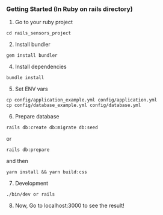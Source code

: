 
### Getting Started (In Ruby on rails directory)
1. Go to your ruby project
```
cd rails_sensors_project
```
2. Install bundler
```
gem install bundler
```
4. Install dependencies
```
bundle install
```
5. Set ENV vars
```
cp config/application_example.yml config/application.yml
cp config/database_example.yml config/database.yml
```
6. Prepare database

```
rails db:create db:migrate db:seed
```
or
```
rails db:prepare
```
and then
```
yarn install && yarn build:css
```

7. Development
```
./bin/dev or rails 
```
8. Now, Go to localhost:3000 to see the result!
